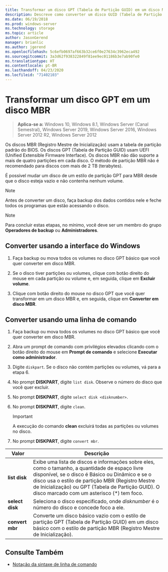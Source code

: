```yaml
---
title: Transformar um disco GPT (Tabela de Partição GUID) em um disco MBR (Registro Mestre de Inicialização)
description: Descreve como converter um disco GUID (Tabela de Partição GUID) em um disco do estilo de partição MBR (Registro Mestre de Inicialização).
ms.date: 06/19/2018
ms.prod: windows-server
ms.technology: storage
ms.topic: article
author: JasonGerend
manager: brianlic
ms.author: jgerend
ms.openlocfilehash: 5c6efb0697af663b32ce6f0e27634c3962eca492
ms.sourcegitcommit: 3a3d62f938322849f81ee9ec01186b3e7ab90fe0
ms.translationtype: HT
ms.contentlocale: pt-BR
ms.lasthandoff: 04/23/2020
ms.locfileid: "71402103"
---
```

# <a name="convert-a-gpt-disk-into-an-mbr-disk"></a>Transformar um disco GPT em um disco MBR

> **Aplica-se a:** Windows 10, Windows 8.1, Windows Server (Canal Semestral), Windows Server 2019, Windows Server 2016, Windows Server 2012 R2, Windows Server 2012

Os discos MBR (Registro Mestre de Inicialização) usam a tabela de partição padrão do BIOS. Os discos GPT (Tabela de Partição GUID) usam UEFI (Unified Extensible Firmware Interface). Os discos MBR não dão suporte a mais de quatro partições em cada disco. O método de partição MBR não é recomendado para discos com mais de 2 TB (terabytes).

É possível mudar um disco de um estilo de partição GPT para MBR desde que o disco esteja vazio e não contenha nenhum volume.

> [!NOTE]
> Antes de converter um disco, faça backup dos dados contidos nele e feche todos os programas que estão acessando o disco.

> [!NOTE]
> Para concluir estas etapas, no mínimo, você deve ser um membro do grupo **Operadores de backup** ou **Administradores**.

## <a name="converting-using-the-windows-interface"></a>Converter usando a interface do Windows

1.  Faça backup ou mova todos os volumes no disco GPT básico que você quer converter em disco MBR.

2.  Se o disco tiver partições ou volumes, clique com botão direito do mouse em cada partição ou volume e, em seguida, clique em **Excluir volume**.

3.  Clique com botão direito do mouse no disco GPT que você quer transformar em um disco MBR e, em seguida, clique em **Converter em disco MBR**.

## <a name="converting-using-a-command-line"></a>Converter usando uma linha de comando

1.  Faça backup ou mova todos os volumes no disco GPT básico que você quer converter em disco MBR.

2.  Abra um prompt de comando com privilégios elevados clicando com o botão direito do mouse em **Prompt de comando** e selecione **Executar como administrador**.

3. Digite `diskpart`. Se o disco não contém partições ou volumes, vá para a etapa 6.

4.  No prompt **DISKPART**, digite `list disk`. Observe o número do disco que você quer excluir.

5.  No prompt **DISKPART**, digite `select disk <disknumber>`.

6.  No prompt **DISKPART**, digite `clean`.

    > [!IMPORTANT]
    > A execução do comando **clean** excluirá todas as partições ou volumes no disco.

7.  No prompt **DISKPART**, digite `convert mbr`.

|                Valor                  |      Descrição   |
| ------------------------------------- | -----------------  |
|  <strong>list disk</strong>  | Exibe uma lista de discos e informações sobre eles, como o tamanho, a quantidade de espaço livre disponível, se o disco é Básico ou Dinâmico e se o disco usa o estilo de partição MBR (Registro Mestre de Inicialização) ou GPT (Tabela de Partição GUID). O disco marcado com um asterisco (\*) tem foco. |
| <strong>select disk</strong> |                                                                                                          Seleciona o disco especificado, onde <em>disknumber</em> é o número do disco e concede foco a ele.                                                                                                           |
| <strong>convert mbr</strong> |                                                                               Converte um disco básico vazio com o estilo de partição GPT (Tabela de Partição GUID) em um disco básico com o estilo de partição MBR (Registro Mestre de Inicialização).                                                                                |

## <a name="see-also"></a>Consulte Também

-   [Notação da sintaxe de linha de comando](https://technet.microsoft.com/library/cc742449(v=ws.11).aspx)